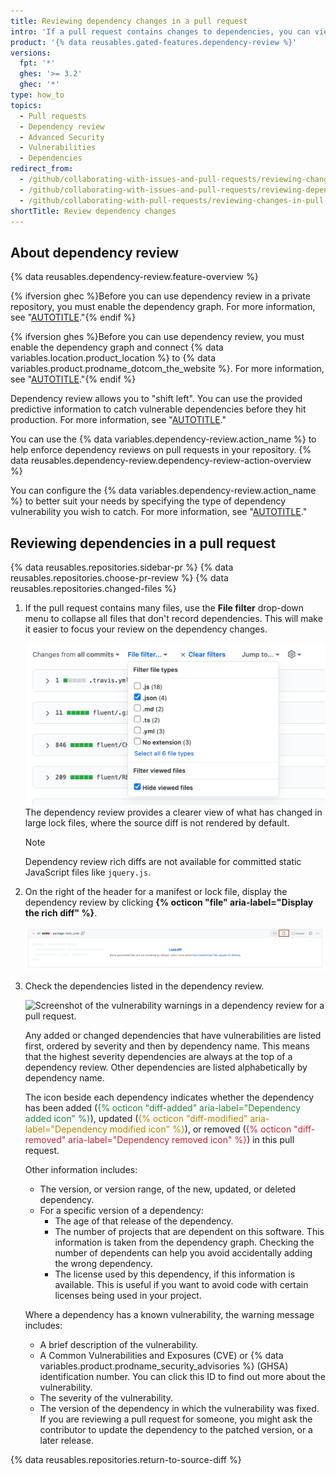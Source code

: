 ```yaml
---
title: Reviewing dependency changes in a pull request
intro: 'If a pull request contains changes to dependencies, you can view a summary of what has changed and whether there are known vulnerabilities in any of the dependencies.'
product: '{% data reusables.gated-features.dependency-review %}'
versions:
  fpt: '*'
  ghes: '>= 3.2'
  ghec: '*'
type: how_to
topics:
  - Pull requests
  - Dependency review
  - Advanced Security
  - Vulnerabilities
  - Dependencies
redirect_from:
  - /github/collaborating-with-issues-and-pull-requests/reviewing-changes-in-pull-requests/reviewing-dependency-changes-in-a-pull-request
  - /github/collaborating-with-issues-and-pull-requests/reviewing-dependency-changes-in-a-pull-request
  - /github/collaborating-with-pull-requests/reviewing-changes-in-pull-requests/reviewing-dependency-changes-in-a-pull-request
shortTitle: Review dependency changes
---
```

<!--Marketing-LINK: From /features/security/software-supply-chain page "Sign up for the dependency review {% data variables.release-phases.public_preview %}" and "Reviewing dependency changes in a pull request".-->

## About dependency review

{% data reusables.dependency-review.feature-overview %}

{% ifversion ghec %}Before you can use dependency review in a private repository, you must enable the dependency graph. For more information, see "[AUTOTITLE](/code-security/supply-chain-security/understanding-your-software-supply-chain/exploring-the-dependencies-of-a-repository#enabling-and-disabling-the-dependency-graph-for-a-private-repository)."{% endif %}

{% ifversion ghes %}Before you can use dependency review, you must enable the dependency graph and connect {% data variables.location.product_location %} to {% data variables.product.prodname_dotcom_the_website %}. For more information, see "[AUTOTITLE](/admin/configuration/configuring-github-connect/enabling-dependabot-for-your-enterprise)."{% endif %}

Dependency review allows you to "shift left". You can use the provided predictive information to catch vulnerable dependencies before they hit production. For more information, see "[AUTOTITLE](/code-security/supply-chain-security/understanding-your-software-supply-chain/about-dependency-review)."

You can use the {% data variables.dependency-review.action_name %} to help enforce dependency reviews on pull requests in your repository. {% data reusables.dependency-review.dependency-review-action-overview %}

You can configure the {% data variables.dependency-review.action_name %} to better suit your needs by specifying the type of dependency vulnerability you wish to catch. For more information, see "[AUTOTITLE](/code-security/supply-chain-security/understanding-your-software-supply-chain/configuring-dependency-review#configuring-the-dependency-review-github-action)."

## Reviewing dependencies in a pull request

{% data reusables.repositories.sidebar-pr %}
{% data reusables.repositories.choose-pr-review %}
{% data reusables.repositories.changed-files %}

1. If the pull request contains many files, use the **File filter** drop-down menu to collapse all files that don't record dependencies. This will make it easier to focus your review on the dependency changes.

   ![Screenshot of the "Changed files" tab. A dropdown labeled "File filter" is expanded, displaying a list of file types with checkboxes.](/assets/images/help/pull_requests/file-filter-menu-json.png)
   The dependency review provides a clearer view of what has changed in large lock files, where the source diff is not rendered by default.

   > [!NOTE]
   > Dependency review rich diffs are not available for committed static JavaScript files like `jquery.js`.

1. On the right of the header for a manifest or lock file, display the dependency review by clicking **{% octicon "file" aria-label="Display the rich diff" %}**.

   ![Screenshot of the "Files changed" tab of a pull request. The button to display the rich diff, labeled with a file icon, is outlined in dark orange.](/assets/images/help/pull_requests/dependency-review-rich-diff.png)

1. Check the dependencies listed in the dependency review.

   ![Screenshot of the vulnerability warnings in a dependency review for a pull request.](/assets/images/help/pull_requests/dependency-review-vulnerability.png)

   Any added or changed dependencies that have vulnerabilities are listed first, ordered by severity and then by dependency name. This means that the highest severity dependencies are always at the top of a dependency review. Other dependencies are listed alphabetically by dependency name.

   The icon beside each dependency indicates whether the dependency has been added (<span style="color:#22863a">{% octicon "diff-added" aria-label="Dependency added icon" %}</span>), updated (<span style="color:#b08800">{% octicon "diff-modified" aria-label="Dependency modified icon" %}</span>), or removed (<span style="color:#cb2431">{% octicon "diff-removed" aria-label="Dependency removed icon" %}</span>) in this pull request.

   Other information includes:

   * The version, or version range, of the new, updated, or deleted dependency.
   * For a specific version of a dependency:
      * The age of that release of the dependency.
      * The number of projects that are dependent on this software. This information is taken from the dependency graph. Checking the number of dependents can help you avoid accidentally adding the wrong dependency.
      * The license used by this dependency, if this information is available. This is useful if you want to avoid code with certain licenses being used in your project.

   Where a dependency has a known vulnerability, the warning message includes:

   * A brief description of the vulnerability.
   * A Common Vulnerabilities and Exposures (CVE) or {% data variables.product.prodname_security_advisories %} (GHSA) identification number. You can click this ID to find out more about the vulnerability.
   * The severity of the vulnerability.
   * The version of the dependency in which the vulnerability was fixed. If you are reviewing a pull request for someone, you might ask the contributor to update the dependency to the patched version, or a later release.

{% data reusables.repositories.return-to-source-diff %}
